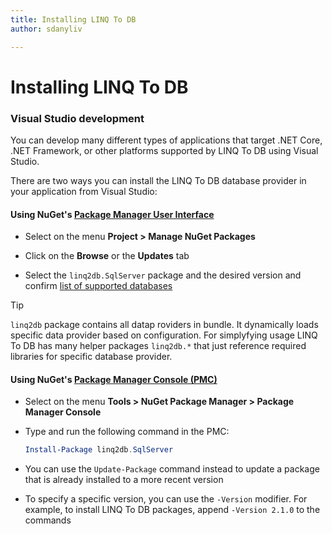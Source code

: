 ```yaml
---
title: Installing LINQ To DB
author: sdanyliv

---
```

# Installing LINQ To DB

<a name="visual-studio"></a>
### Visual Studio development

You can develop many different types of applications that target .NET Core, .NET Framework, or other platforms supported by LINQ To DB using Visual Studio.

There are two ways you can install the LINQ To DB database provider in your application from Visual Studio:

#### Using NuGet's [Package Manager User Interface](https://docs.microsoft.com/nuget/tools/package-manager-ui)

* Select on the menu **Project > Manage NuGet Packages**

* Click on the **Browse** or the **Updates** tab

* Select the `linq2db.SqlServer` package and the desired version and confirm [list of supported databases](/articles/general/databases.html)

> [!TIP]  
> `linq2db` package contains all datap roviders in bundle. It dynamically loads specific data provider based on configuration.
> For simplyfying usage LINQ To DB has many helper packages `linq2db.*` that just reference required libraries for specific database provider.


#### Using NuGet's [Package Manager Console (PMC)](https://docs.microsoft.com/nuget/tools/package-manager-console)

* Select on the menu **Tools > NuGet Package Manager > Package Manager Console**

* Type and run the following command in the PMC:

  ``` PowerShell  
  Install-Package linq2db.SqlServer
  ```
* You can use the `Update-Package` command instead to update a package that is already installed to a more recent  version

* To specify a specific version, you can use the `-Version` modifier. For example, to install LINQ To DB packages, append `-Version 2.1.0` to the commands

